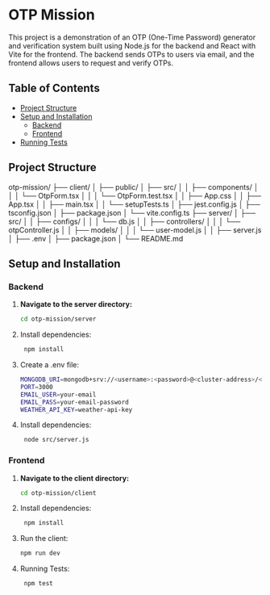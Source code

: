 # OTP Mission

This project is a demonstration of an OTP (One-Time Password) generator and verification system built using Node.js for the backend and React with Vite for the frontend. The backend sends OTPs to users via email, and the frontend allows users to request and verify OTPs.

## Table of Contents

- [Project Structure](#project-structure)
- [Setup and Installation](#setup-and-installation)
  - [Backend](#backend)
  - [Frontend](#frontend)
- [Running Tests](#running-tests)

## Project Structure

otp-mission/
├── client/
│ ├── public/
│ ├── src/
│ │ ├── components/
│ │ │ └── OtpForm.tsx
│ │ │ └── OtpForm.test.tsx
│ │ ├── App.css
│ │ ├── App.tsx
│ │ ├── main.tsx
│ │ └── setupTests.ts
│ ├── jest.config.js
│ ├── tsconfig.json
│ ├── package.json
│ └── vite.config.ts
├── server/
│ ├── src/
│ │ ├── configs/
│ │ │ └── db.js
│ │ ├── controllers/
│ │ │ └── otpController.js
│ │ ├── models/
│ │ │ └── user-model.js
│ │ ├── server.js
│ ├── .env
│ ├── package.json
│ └── README.md

## Setup and Installation

### Backend

1. **Navigate to the server directory:**

   ```bash
   cd otp-mission/server
   
2. Install dependencies:

   ```bash
    npm install

3. Create a .env file:

   ```bash
   MONGODB_URI=mongodb+srv://<username>:<password>@<cluster-address>/<dbname>?retryWrites=true&w=majority&appName=<cluster-name>
   PORT=3000
   EMAIL_USER=your-email
   EMAIL_PASS=your-email-password
   WEATHER_API_KEY=weather-api-key

4. Install dependencies:

   ```bash
    node src/server.js


### Frontend

1. **Navigate to the client directory:**

   ```bash
   cd otp-mission/client
   
2. Install dependencies:

   ```bash
    npm install

3. Run the client:

   ```bash
   npm run dev

4. Running Tests:

   ```bash
    npm test




